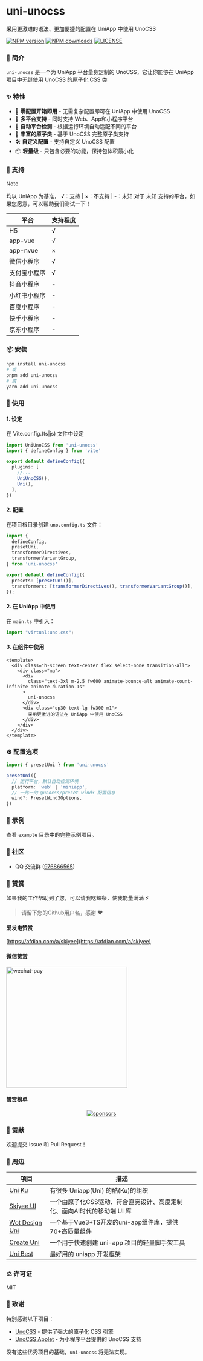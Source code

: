 # uni-unocss

采用更激进的语法、更加便捷的配置在 UniApp 中使用 UnoCSS

[![NPM version](https://img.shields.io/npm/v/uni-unocss?color=A12AEB&labelColor=18181B&label=npm)](https://www.npmjs.com/package/uni-unocss)
[![NPM downloads](https://img.shields.io/npm/dm/uni-unocss?color=A12AEB&labelColor=18181B&label=downloads)](https://www.npmjs.com/package/uni-unocss)
[![LICENSE](https://img.shields.io/github/license/skiyee/uni-unocss?style=flat&color=A12AEB&labelColor=18181B&label=license)](https://www.npmjs.com/package/uni-unocss)

### 📖 简介

`uni-unocss` 是一个为 UniApp 平台量身定制的 UnoCSS，它让你能够在 UniApp 项目中无缝使用 UnoCSS 的原子化 CSS 类

### ✨ 特性

- 🚀 **零配置开箱即用** - 无需复杂配置即可在 UniApp 中使用 UnoCSS
- 📱 **多平台支持** - 同时支持 Web、App和小程序平台
- 🔧 **自动平台检测** - 根据运行环境自动适配不同的平台
- 🎨 **丰富的原子类** - 基于 UnoCSS 完整原子类支持
- 🛠️ **自定义配置** - 支持自定义 UnoCSS 配置
- 📦 **轻量级** - 只包含必要的功能，保持包体积最小化

### 🦾 支持

> [!NOTE]
> 均以 UniApp 为基准， √：支持 | ×：不支持 | -：未知
> 对于 未知 支持的平台，如果您愿意，可以帮助我们测试一下！

| 平台         | 支持程度 |
|--------------|----------|
| H5           | √        |
| app-vue      | √        |
| app-nvue     | ×        |
| 微信小程序   | √        |
| 支付宝小程序 | √        |
| 抖音小程序   | -        |
| 小红书小程序 | -        |
| 百度小程序   | -        |
| 快手小程序   | -        |
| 京东小程序   | -        |

### 📦 安装

```bash
npm install uni-unocss
# 或
pnpm add uni-unocss
# 或
yarn add uni-unocss
```

### 🚀 使用

#### 1. 设定

在 Vite.config.(ts|js) 文件中设定

```ts
import UniUnoCSS from 'uni-unocss'
import { defineConfig } from 'vite'

export default defineConfig({
  plugins: [
    //...
    UniUnoCSS(),
    Uni(),
  ],
})

```

#### 2. 配置

在项目根目录创建 `uno.config.ts` 文件：

```ts
import {
  defineConfig,
  presetUni,
  transformerDirectives,
  transformerVariantGroup,
} from 'uni-unocss'

export default defineConfig({
  presets: [presetUni()],
  transformers: [transformerDirectives(), transformerVariantGroup()],
});
```

#### 2. 在 UniApp 中使用

在 `main.ts` 中引入：

```ts
import "virtual:uno.css";
```

#### 3. 在组件中使用

```vue
<template>
  <div class="h-screen text-center flex select-none transition-all">
    <div class="ma">
      <div
        class="text-3xl m-2.5 fw600 animate-bounce-alt animate-count-infinite animate-duration-1s"
      >
        uni-unocss
      </div>
      <div class="op30 text-lg fw300 m1">
        采用更激进的语法在 UniApp 中使用 UnoCSS
      </div>
    </div>
  </div>
</template>
```

### ⚙️ 配置选项

```ts
import { presetUni } from 'uni-unocss'

presetUni({
  // 运行平台，默认自动检测环境
  platform: 'web' | 'miniapp',
  // 一比一的 @unocss/preset-wind3 配置信息
  wind?: PresetWind3Options,
})
```

### 📝 示例

查看 `example` 目录中的完整示例项目。

### 👥 社区

- QQ 交流群 ([976866565](https://qm.qq.com/q/FyHN1X5qwK))

### 💝 赞赏

如果我的工作帮助到了您，可以请我吃辣条，使我能量满满 ⚡

> 请留下您的Github用户名，感谢 ❤

#### 爱发电赞赏

[https://afdian.com/a/skiyee](https://afdian.com/a/skiyee)

#### 微信赞赏

<img src="https://cdn.jsdelivr.net/gh/Skiyee/sponsors@main/assets/wechat-pay.png" alt="wechat-pay" width="320" />

#### 赞赏榜单

<p align="center">
  <a href="https://github.com/Skiyee/sponsors">
    <img alt="sponsors" src="https://cdn.jsdelivr.net/gh/Skiyee/Skiyee@main/sponsors.svg"/>
  </a>
</p>

### 🤝 贡献

欢迎提交 Issue 和 Pull Request！

### 🔗 周边

| 项目                                                               | 描述                                                                    |
| ------------------------------------------------------------------ | ----------------------------------------------------------------------- |
| [Uni Ku](https://github.com/uni-ku)                                | 有很多 Uniapp(Uni) 的酷(Ku)的组织                                       |
| [Skiyee UI](https://github.com/skiyee/ui)                          | 一个由原子化CSS驱动、符合直觉设计、高度定制化、面向AI时代的移动端 UI 库 |
| [Wot Design Uni](https://github.com/Moonofweisheng/wot-design-uni) | 一个基于Vue3+TS开发的uni-app组件库，提供70+高质量组件                   |
| [Create Uni](https://github.com/uni-helper/create-uni)             | 一个用于快速创建 uni-app 项目的轻量脚手架工具                           |
| [Uni Best](https://github.com/unibest-tech/unibest)                | 最好用的 uniapp 开发框架                                                |

### ⚖ 许可证

MIT

### 🙏 致谢

特别感谢以下项目：

- [UnoCSS](https://github.com/unocss/unocss) - 提供了强大的原子化 CSS 引擎
- [UnoCSS Applet](https://github.com/unocss-applet/unocss-applet) - 为小程序平台提供的 UnoCSS 支持

没有这些优秀项目的基础，`uni-unocss` 将无法实现。

